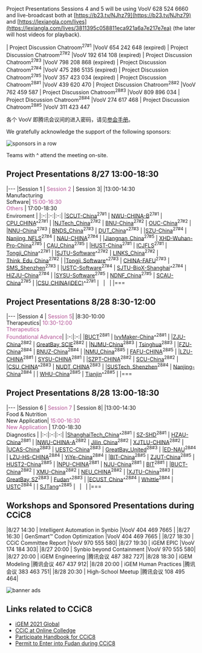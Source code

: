 Project Presentations Sessions 4 and 5 will be using VooV 628 524 6660 and live-broadcast both at [https://b23.tv/NJhz79](https://b23.tv/NJhz79) and [https://lexiangla.com/lives](https://lexiangla.com/lives/3811395c058811eca921a6a7e217e7ea) (the later will host videos for playback).

| Project Discussion Chatroom<sup>27#1</sup> |VooV 654 242 648 (expired)
| Project Discussion Chatroom<sup>27#2</sup> |VooV 192 614 108 (expired)
| Project Discussion Chatroom<sup>27#3</sup> |VooV 798 208 868 (expired)
| Project Discussion Chatroom<sup>27#4</sup> |VooV 475 286 5135 (expired)
| Project Discussion Chatroom<sup>27#5</sup> |VooV 357 423 034 (expired)
| Project Discussion Chatroom<sup>28#1</sup> |VooV 439 620 470
| Project Discussion Chatroom<sup>28#2</sup> |VooV 762 459 587
| Project Discussion Chatroom<sup>28#3</sup> |VooV 809 896 034
| Project Discussion Chatroom<sup>28#4</sup> |VooV 274 617 468
| Project Discussion Chatroom<sup>28#5</sup> |VooV 311 423 447

各个 VooV 即腾讯会议间的进入密码，请见[参会手册](https://www.jianguoyun.com/p/DV83eHkQ2o7vBRiZvYoE)。

We gratefully acknowledge the support of the following sponsors:

![sponsors in a row](https://raw.githubusercontent.com/coronin/ccic8/gh-pages/sponsor-logo/sponsors-v1.png)

Teams with ^ attend the meeting on-site.


## Project Presentations 8/27 13:00-18:30

|---
|Session 1 | <span style="color:#B25195">Session 2</span> | Session 3|
|13:00-14:30<br/>Manufacturing<br/>Software| <span style="color:#B25195">15:00-16:30<br/>Others</span> | 17:00-18:30<br/>Enviroment |
|:-:|:-:|:-:|
|[SCUT-China](/SCUT-China)<sup>27#1</sup> | [NWU-CHINA-B](/NWU-CHINA-B)<sup>27#1</sup> | [CPU_CHINA](/CPU_CHINA)^<sup>27#1</sup> |
|[NJTech_China](/NJTech_China)<sup>27#2</sup> | [BNU-China](/BNU-China)<sup>27#2</sup> | [OUC-China](/OUC-China)<sup>27#2</sup> |
|[NNU-China](/NNU-China)<sup>27#3</sup> | [BNDS_China](/BNDS_China)<sup>27#3</sup> | [DUT_China](/DUT_China)^<sup>27#3</sup> |
|[SZU-China](/SZU-China)<sup>27#4</sup> | [Nanjing_NFLS](/Nanjing_NFLS)<sup>27#4</sup> | [NAU-CHINA](/NAU-CHINA)<sup>27#4</sup> |
|[Jiangnan_China](/Jiangnan_China)<sup>27#5</sup> | [XHD-Wuhan-Pro-China](/XHD-Wuhan-Pro-China)<sup>27#5</sup> | [CAU_China](/CAU_China)<sup>27#5</sup> |
|[HUST-China](/HUST-China)<sup>27#1</sup>  | [ICJFLS](/ICJFLS)<sup>27#1</sup> | [Tongji_China](/Tongji_China)^<sup>27#1</sup> |
|[SJTU-Software](/SJTU-Software)^<sup>27#2</sup> | [LINKS_China](/LINKS_China)<sup>27#2</sup> | [Think_Edu_China](/Think_Edu_China)<sup>27#2</sup> |
|[Tongji_Software](/Tongji_Software)^<sup>27#3</sup> | [CHINA-FAFU](/CHINA-FAFU)<sup>27#3</sup> | [SMS_Shenzhen](/SMS_Shenzhen)<sup>27#3</sup> |
|[USTC-Software](/USTC-Software)<sup>27#4</sup> | [SJTU-BioX-Shanghai](/SJTU-BioX-Shanghai)^<sup>27#4</sup> | [HiZJU-China](/HiZJU-China)<sup>27#4</sup> |
|[SYSU-Software](/SYSU-Software)<sup>27#5</sup> | [NDNF_China](/NDNF_China)<sup>27#5</sup>  | [SCAU-China](/SCAU-China)<sup>27#5</sup> |
|[CSU_CHINA(iDEC)](/CSU_CHINA(iDEC))^<sup>27#1</sup> | &nbsp; | &nbsp; |
|===


## Project Presentations 8/28 8:30-12:00

|---
|Session 4 | <span style="color:#B25195">Session 5</span>|
|8:30-10:00<br/>Therapeutics| <span style="color:#B25195">10:30-12:00<br/>Therapeutics<br/>Foundational&nbsp;Advance</span>|
|:-:|:-:|
|[BUCT](/BUCT)<sup>28#1</sup> | [IvyMaker-China](/IvyMaker-China)^<sup>28#1</sup> |
|[ZJU-China](/ZJU-China)<sup>28#2</sup> | [GreatBay_SCIE](/GreatBay_SCIE)<sup>28#2</sup> |
|[NJMU-China](/NJMU-China)<sup>28#3</sup> | [Tsinghua](/Tsinghua)<sup>28#3</sup> |
|[FZU-China](/FZU-China)<sup>28#4</sup> | [BNUZ-China](/BNUZ-China)<sup>28#4</sup> |
|[NMU_China](/NMU_China)<sup>28#5</sup> | [FAFU-CHINA](/FAFU-CHINA)<sup>28#5</sup> |
|[LZU-CHINA](/LZU-CHINA)<sup>28#1</sup> | [SYSU-CHINA](/SYSU-CHINA)<sup>28#1</sup> |
|[SZPT-CHINA](/SZPT-CHINA)<sup>28#2</sup> | [SCU-China](/SCU-China)<sup>28#2</sup> |
|[CSU_CHINA](/CSU_CHINA)^<sup>28#3</sup> | [NUDT_CHINA](/NUDT_CHINA)<sup>28#3</sup> |
|[SUSTech_Shenzhen](/SUSTech_Shenzhen)<sup>28#4</sup> | [Nanjing-China](/Nanjing-China)<sup>28#4</sup> |
| [WHU-China](/WHU-China)<sup>28#5</sup> | [Tianjin](/Tianjin)^<sup>28#5</sup> |
|===


## Project Presentations 8/28 13:00-18:30

|---
|Session 6 | <span style="color:#B25195">Session 7</span> | Session 8|
|13:00-14:30<br/>Food &amp; Nutrition<br/>New&nbsp;Application| <span style="color:#B25195">15:00-16:30<br/>New&nbsp;Application</span> | 17:00-18:30<br/>Diagnostics |
|:-:|:-:|:-:|
|[ShanghaiTech_China](/ShanghaiTech_China)^<sup>28#1</sup> | [SZ-SHD](/SZ-SHD)<sup>28#1</sup> | [HZAU-China](/HZAU-China)<sup>28#1</sup> |
|[NWU-CHINA-A](/NWU-CHINA-A)<sup>28#2</sup> | [Jilin_China](/Jilin_China)<sup>28#2</sup> | [XJTLU-CHINA](/XJTLU-CHINA)<sup>28#2</sup> |
|[UCAS-China](/UCAS-China)<sup>28#3</sup> | [UESTC-China](/UESTC-China)<sup>28#3</sup> | [GreatBay_United](/GreatBay_United)<sup>28#3</sup> |
|[ED-NAU](/ED-NAU)<sup>28#4</sup> | [LZU-HS-CHINA](/LZU-HS-CHINA)<sup>28#4</sup> | [YiYe-China](/YiYe-China)<sup>28#4</sup> |
|[BIT-China](/BIT-China)<sup>28#5</sup> | [ZJUT-China](/ZJUT-China)<sup>28#5</sup> | [HUST2-China](/HUST2-China)<sup>28#5</sup> |
|[NPU-CHINA](/NPU-CHINA)<sup>28#1</sup> | [NJU-China](/NJU-China)<sup>28#1</sup> | [BIT](/BIT)<sup>28#1</sup> |
|[BUCT-China](/BUCT-China)<sup>28#2</sup> | [XMU-China](/XMU-China)<sup>28#2</sup> | [NEU_CHINA](/NEU_CHINA)<sup>28#2</sup> |
|[XJTU-China](/XJTU-China)<sup>28#3</sup> | [GreatBay_SZ](/GreatBay_SZ)<sup>28#3</sup> | [Fudan](/Fudan)^<sup>28#3</sup> |
|[ECUST_China](/ECUST_China)^<sup>28#4</sup> | [Whittle](/Whittle)<sup>28#4</sup> | [USTC](/USTC)<sup>28#4</sup> |
| [SJTang](/SJTang)^<sup>28#5</sup> | &nbsp; | &nbsp; |
|===


## Workshops and Sponsored Presentations during CCiC8

|8/27 14:30 | Intelligent Automation in Synbio |VooV 404 469 7665 |
|8/27 16:30 | GenSmart&trade; Codon Optimization |VooV 404 469 7665 |
|8/27 18:30 | CCiC Committee Report |VooV 970 555 580|
|8/27 19:30 | iGEM EPIC |VooV 174 184 303|
|8/27 20:00 | Synbio beyond Containment |VooV 970 555 580|
|8/27 20:00 | iGEM Engineering |腾讯会议 487 382 727|
|8/28 18:30 | iGEM Modeling |腾讯会议 467 437 912|
|8/28 20:00 | iGEM Human Practices |腾讯会议 383 463 751|
|8/28 20:30 | High-School Meetup |腾讯会议 108 495 464|

![banner ads](https://raw.githubusercontent.com/coronin/ccic8/gh-pages/banner.png)

## Links related to CCiC8
- [iGEM 2021 Global](https://igem2021global.slack.com)
- [CCiC at Online Colledge](https://lexiangla.com/teams/k100014/)
- [Participate Handbook for CCiC8](https://www.jianguoyun.com/p/DV83eHkQ2o7vBRiZvYoE)
- [Permit to Enter into Fudan during CCiC8](https://www.wjx.cn/vj/r6cE82R.aspx)
